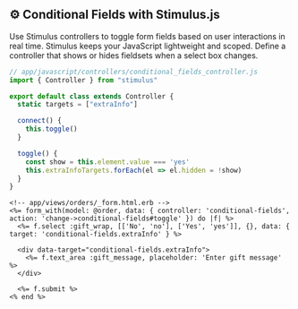 ## ⚙️ Conditional Fields with Stimulus.js

Use Stimulus controllers to toggle form fields based on user interactions in real time. Stimulus keeps your JavaScript lightweight and scoped. Define a controller that shows or hides fieldsets when a select box changes.

```javascript
// app/javascript/controllers/conditional_fields_controller.js
import { Controller } from "stimulus"

export default class extends Controller {
  static targets = ["extraInfo"]

  connect() {
    this.toggle()
  }

  toggle() {
    const show = this.element.value === 'yes'
    this.extraInfoTargets.forEach(el => el.hidden = !show)
  }
}
```

```erb
<!-- app/views/orders/_form.html.erb -->
<%= form_with(model: @order, data: { controller: 'conditional-fields', action: 'change->conditional-fields#toggle' }) do |f| %>
  <%= f.select :gift_wrap, [['No', 'no'], ['Yes', 'yes']], {}, data: { target: 'conditional-fields.extraInfo' } %>

  <div data-target="conditional-fields.extraInfo">
    <%= f.text_area :gift_message, placeholder: 'Enter gift message' %>
  </div>

  <%= f.submit %>
<% end %>
```